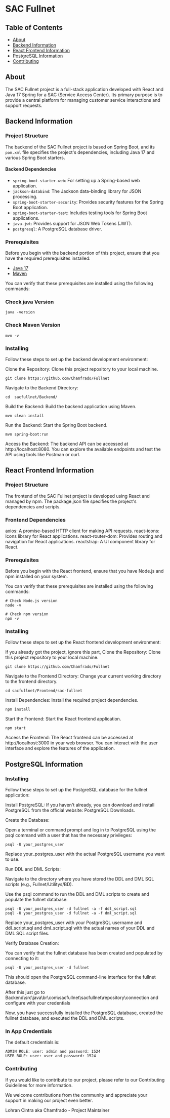 # SAC Fullnet

## Table of Contents

- [About](#about)
- [Backend Information](#backend-information)
- [React Frontend Information](#react-frontend-information)
- [PostgreSQL Information](#postgresSQL-Information)
- [Contributing](../CONTRIBUTING.md)

## About <a name = "about"></a>

The SAC Fullnet project is a full-stack application developed with React and Java 17 Spring for a SAC (Service Access Center). Its primary purpose is to provide a central platform for managing customer service interactions and support requests.

## Backend Information <a name = "backend-information"></a>

### Project Structure

The backend of the SAC Fullnet project is based on Spring Boot, and its `pom.xml` file specifies the project's dependencies, including Java 17 and various Spring Boot starters.

#### Backend Dependencies

- `spring-boot-starter-web`: For setting up a Spring-based web application.
- `jackson-databind`: The Jackson data-binding library for JSON processing.
- `spring-boot-starter-security`: Provides security features for the Spring Boot application.
- `spring-boot-starter-test`: Includes testing tools for Spring Boot applications.
- `java-jwt`: Provides support for JSON Web Tokens (JWT).
- `postgresql`: A PostgreSQL database driver.

### Prerequisites

Before you begin with the backend portion of this project, ensure that you have the required prerequisites installed:

- [Java 17](https://www.oracle.com/java/technologies/javase-downloads.html)
- [Maven](https://maven.apache.org/download.cgi)

You can verify that these prerequisites are installed using the following commands:

### Check java Version

```
java -version
```

### Check Maven Version
```
mvn -v
```

### Installing

Follow these steps to set up the backend development environment:

Clone the Repository: Clone this project repository to your local machine.

```
git clone https://github.com/Chamfrado/Fullnet
```
Navigate to the Backend Directory:

```
cd  sacfullnet/Backend/
```

Build the Backend: Build the backend application using Maven.

```
mvn clean install
```

Run the Backend: Start the Spring Boot backend.

```
mvn spring-boot:run
```
Access the Backend: The backend API can be accessed at http://localhost:8080. You can explore the available endpoints and test the API using tools like Postman or curl.


## React Frontend Information <a name = "react-frontend-information"></a>

### Project Structure
The frontend of the SAC Fullnet project is developed using React and managed by npm. The package.json file specifies the project's dependencies and scripts.

### Frontend Dependencies
axios: A promise-based HTTP client for making API requests.
react-icons: Icons library for React applications.
react-router-dom: Provides routing and navigation for React applications.
reactstrap: A UI component library for React.

### Prerequisites
Before you begin with the React frontend, ensure that you have Node.js and npm installed on your system.

You can verify that these prerequisites are installed using the following commands:

```
# Check Node.js version
node -v

# Check npm version
npm -v
```
### Installing

Follow these steps to set up the React frontend development environment:

If you already got the project, ignore this part, Clone the Repository: Clone this project repository to your local machine.

```
git clone https://github.com/Chamfrado/Fullnet
```

Navigate to the Frontend Directory: Change your current working directory to the frontend directory.

```
cd sacfullnet/Frontend/sac-fullnet
```

Install Dependencies: Install the required project dependencies.

```
npm install
```


Start the Frontend: Start the React frontend application.

```
npm start
```

Access the Frontend: The React frontend can be accessed at http://localhost:3000 in your web browser. You can interact with the user interface and explore the features of the application.

## PostgreSQL Information <a name = "postgresSQL-Information"></a>

### Installing
Follow these steps to set up the PostgreSQL database for the fullnet application:

Install PostgreSQL: If you haven't already, you can download and install PostgreSQL from the official website: PostgreSQL Downloads.

Create the Database:

Open a terminal or command prompt and log in to PostgreSQL using the psql command with a user that has the necessary privileges:

```
psql -U your_postgres_user
```

Replace your_postgres_user with the actual PostgreSQL username you want to use.

Run DDL and DML Scripts:

Navigate to the directory where you have stored the DDL and DML SQL scripts (e.g., Fullnet/Utilitys/BD).

Use the psql command to run the DDL and DML scripts to create and populate the fullnet database:

```
psql -U your_postgres_user -d fullnet -a -f ddl_script.sql
psql -U your_postgres_user -d fullnet -a -f dml_script.sql
```
Replace your_postgres_user with your PostgreSQL username and ddl_script.sql and dml_script.sql with the actual names of your DDL and DML SQL script files.

Verify Database Creation:

You can verify that the fullnet database has been created and populated by connecting to it:

```
psql -U your_postgres_user -d fullnet
```
This should open the PostgreSQL command-line interface for the fullnet database.

After this just go to Backend\src\java\br\com\sacfullnet\sacfullnet\repository\connection and configure with your credentials

Now, you have successfully installed the PostgreSQL database, created the fullnet database, and executed the DDL and DML scripts.

### In App Credentials
The default credentials is:

```
ADMIN ROLE: user: admin and password: 1524
USER ROLE: user: user and password: 1524
```

### Contributing
If you would like to contribute to our project, please refer to our Contributing Guidelines for more information.

We welcome contributions from the community and appreciate your support in making our project even better.

Lohran Cintra aka Chamfrado - Project Maintainer
